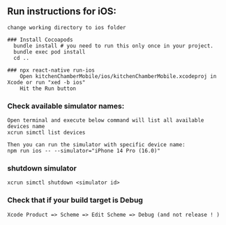 ## Run instructions for iOS:
    change working directory to ios folder

    ### Install Cocoapods
      bundle install # you need to run this only once in your project.
      bundle exec pod install
      cd ..
    
    ### npx react-native run-ios
        Open kitchenChamberMobile/ios/kitchenChamberMobile.xcodeproj in Xcode or run "xed -b ios"
        Hit the Run button

### Check available simulator names:
    Open terminal and execute below command will list all available devices name
    xcrun simctl list devices

    Then you can run the simulator with specific device name:
    npm run ios -- --simulator="iPhone 14 Pro (16.0)"


### shutdown simulator
    xcrun simctl shutdown <simulator id>


### Check that if your build target is Debug
    Xcode Product => Scheme => Edit Scheme => Debug (and not release ! )
